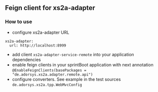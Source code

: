 ## Feign client for xs2a-adapter

### How to use

- configure xs2a-adapter URL
```
xs2a-adapter:
  url: http://localhost:8999
```
- add client `xs2a-adapter-service-remote` into your application dependencies
- enable feign clients in your sprintBoot application with next annotation `@EnableFeignClients(basePackages = "de.adorsys.xs2a.adapter.remote.api")`
- configure converters. See example in the test sources `de.adorsys.xs2a.tpp.WebMvcConfig`
